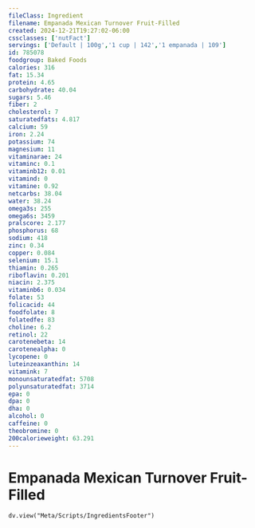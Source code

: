 ```yaml
---
fileClass: Ingredient
filename: Empanada Mexican Turnover Fruit-Filled
created: 2024-12-21T19:27:02-06:00
cssclasses: ['nutFact']
servings: ['Default | 100g','1 cup | 142','1 empanada | 109']
id: 785078
foodgroup: Baked Foods
calories: 316
fat: 15.34
protein: 4.65
carbohydrate: 40.04
sugars: 5.46
fiber: 2
cholesterol: 7
saturatedfats: 4.817
calcium: 59
iron: 2.24
potassium: 74
magnesium: 11
vitaminarae: 24
vitaminc: 0.1
vitaminb12: 0.01
vitamind: 0
vitamine: 0.92
netcarbs: 38.04
water: 38.24
omega3s: 255
omega6s: 3459
pralscore: 2.177
phosphorus: 68
sodium: 418
zinc: 0.34
copper: 0.084
selenium: 15.1
thiamin: 0.265
riboflavin: 0.201
niacin: 2.375
vitaminb6: 0.034
folate: 53
folicacid: 44
foodfolate: 8
folatedfe: 83
choline: 6.2
retinol: 22
carotenebeta: 14
carotenealpha: 0
lycopene: 0
luteinzeaxanthin: 14
vitamink: 7
monounsaturatedfat: 5708
polyunsaturatedfat: 3714
epa: 0
dpa: 0
dha: 0
alcohol: 0
caffeine: 0
theobromine: 0
200calorieweight: 63.291
---
```


# Empanada Mexican Turnover Fruit-Filled

```dataviewjs
dv.view("Meta/Scripts/IngredientsFooter")
```
